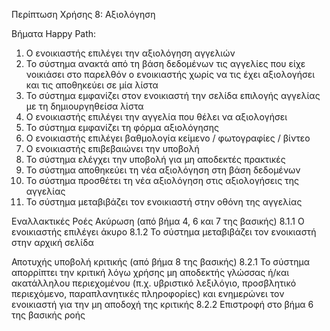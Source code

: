 Περίπτωση Χρήσης 8: Αξιολόγηση

Βήματα Happy Path:
1.  Ο ενοικιαστής επιλέγει την αξιολόγηση αγγελιών
2.  Το σύστημα ανακτά από τη βάση δεδομένων τις αγγελίες που είχε νοικιάσει στο παρελθόν ο ενοικιαστής χωρίς να τις έχει αξιολογήσει και τις αποθηκεύει σε μία λίστα
3.  Το σύστημα εμφανίζει στον ενοικιαστή την σελίδα επιλογής αγγελίας με τη δημιουργηθείσα λίστα
4.  Ο ενοικιαστής επιλέγει την αγγελία που θέλει να αξιολογήσει
5.  Το σύστημα εμφανίζει τη φόρμα αξιολόγησης
6.  Ο ενοικιαστής επιλέγει βαθμολογία κείμενο / φωτογραφίες / βίντεο
7.  Ο ενοικιαστής επιβεβαιώνει την υποβολή
8.  Το σύστημα ελέγχει την υποβολή για μη αποδεκτές πρακτικές
9.  Το σύστημα αποθηκεύει τη νέα αξιολόγηση στη βάση δεδομένων
10. Το σύστημα προσθέτει τη νέα αξιολόγηση στις αξιολογήσεις της αγγελίας
11. Το σύστημα μεταβιβάζει τον ενοικιαστή στην οθόνη της αγγελίας

Εναλλακτικές Ροές
Ακύρωση (από βήμα 4, 6 και 7 της βασικής)
8.1.1 Ο ενοικιαστής επιλέγει άκυρο
8.1.2 Το σύστημα μεταβιβάζει τον ενοικιαστή στην αρχική σελίδα

Αποτυχής υποβολή κριτικής (από βήμα 8 της βασικής)
8.2.1 Το σύστημα απορρίπτει την κριτική λόγω χρήσης μη αποδεκτής γλώσσας ή/και ακατάλληλου περιεχομένου (π.χ. υβριστικό λεξιλόγιο, προσβλητικό περιεχόμενο, παραπλανητικές πληροφορίες) και ενημερώνει τον ενοικιαστή για την μη αποδοχή της κριτικής
8.2.2 Επιστροφή στο βήμα 6 της βασικής ροής
